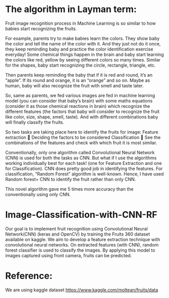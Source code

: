 # The algorithm in Layman term:

Fruit image recognition process in Machine Learning is so similar to how babies start recognizing the fruits. 

For example, parents try to make babies learn the colors. They show baby the color and tell the name of the color with it. And they just not do it once, they keep reminding baby and practice the color identification exercise everyday! Some chemical things happen in the brain and baby start learning the colors like red, yellow by seeing different colors so many times. Similar for the shapes, baby start recognizing the circle, rectangle, triangle, etc. 

Then parents keep reminding the baby that if it is red and round, it’s an “apple”. If its round and orange, it is an “orange” and so on. Maybe as human, baby will also recognize the fruit with smell and taste later.

So, same as parents, we fed various images are fed in machine learning model (you can consider that baby’s brain) with some maths equations (consider it as those chemical reactions in brain) which recognize the different features (the factors that baby will consider to recognize the fruit like color, size, shape, smell, taste). And with different combinations baby will finally classify the fruits.

So two tasks are taking place here to identify the fruits for image:
Feature extraction  Deciding the factors to be considered
Classification  See the combinations of the features and check with which fruit it is most similar.

Conventionally, only one algorithm called Convolutional Neural Network (CNN) is used for both the tasks as CNN. But what if I use the algorithms working individually best for each task! (one for Feature Extraction and one for Classification).  CNN does pretty good job in identifying the features. For classification, “Random Forest” algorithm is well-known. Hence, I have used Random forest+ CNN to identify the fruit rather than only CNN. 

This novel algorithm gave me 5 times more accuracy than the conventionally using only CNN.




# Image-Classification-with-CNN-RF

Our goal is to implement fruit recognition using Convolutional Neural Network(CNN) (keras and OpenCV) by training the Fruits 360 dataset available on kaggle. We aim to develop a feature extraction technique with convolutional neural networks. On extracted features (with CNN), random forest classifier is used to classify the images. By applying this model to images captured using front camera, fruits can be predicted. 

# Reference:
We are using kaggle dataset https://www.kaggle.com/moltean/fruits/data
